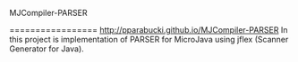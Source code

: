 MJCompiler-PARSER

=================
http://pparabucki.github.io/MJCompiler-PARSER
In this project is implementation of PARSER for MicroJava using jflex (Scanner Generator for Java).
